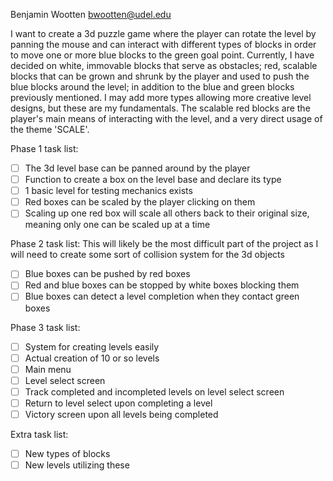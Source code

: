 Benjamin Wootten
bwootten@udel.edu

I want to create a 3d puzzle game where the player can rotate the level
by panning the mouse and can interact with different types of blocks in order to
move one or more blue blocks to the green goal point.
Currently, I have decided on white, immovable blocks that serve as obstacles;
red, scalable blocks that can be grown and shrunk by the player and used to push the
blue blocks around the level; in addition to the blue and green blocks previously
mentioned. I may add more types allowing more creative level designs,
but these are my fundamentals.
The scalable red blocks are the player's main means of interacting with the level,
and a very direct usage of the theme 'SCALE'.

Phase 1 task list:
- [ ] The 3d level base can be panned around by the player
- [ ] Function to create a box on the level base and declare its type
- [ ] 1 basic level for testing mechanics exists
- [ ] Red boxes can be scaled by the player clicking on them
- [ ] Scaling up one red box will scale all others back to their original size,
        meaning only one can be scaled up at a time

Phase 2 task list:
This will likely be the most difficult part of the project as I will need to create
some sort of collision system for the 3d objects
- [ ] Blue boxes can be pushed by red boxes
- [ ] Red and blue boxes can be stopped by white boxes blocking them
- [ ] Blue boxes can detect a level completion when they contact green boxes

Phase 3 task list:
- [ ] System for creating levels easily
- [ ] Actual creation of 10 or so levels
- [ ] Main menu
- [ ] Level select screen
- [ ] Track completed and incompleted levels on level select screen
- [ ] Return to level select upon completing a level
- [ ] Victory screen upon all levels being completed

Extra task list:
- [ ] New types of blocks
- [ ] New levels utilizing these